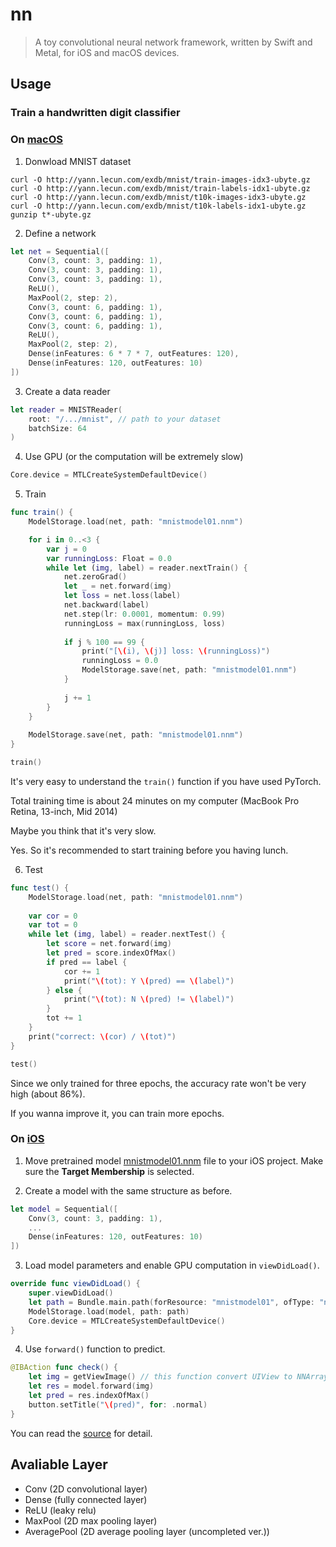 # nn
> A toy convolutional neural network framework, written by Swift and Metal, for iOS and macOS devices.

## Usage

### Train a handwritten digit classifier

### On [macOS](https://github.com/LiulietLee/nn/tree/master/Example/mnist-mac)

1. Donwload MNIST dataset
```
curl -O http://yann.lecun.com/exdb/mnist/train-images-idx3-ubyte.gz
curl -O http://yann.lecun.com/exdb/mnist/train-labels-idx1-ubyte.gz
curl -O http://yann.lecun.com/exdb/mnist/t10k-images-idx3-ubyte.gz
curl -O http://yann.lecun.com/exdb/mnist/t10k-labels-idx1-ubyte.gz
gunzip t*-ubyte.gz
```

2. Define a network
```swift
let net = Sequential([
    Conv(3, count: 3, padding: 1),
    Conv(3, count: 3, padding: 1),
    Conv(3, count: 3, padding: 1),
    ReLU(),
    MaxPool(2, step: 2),
    Conv(3, count: 6, padding: 1),
    Conv(3, count: 6, padding: 1),
    Conv(3, count: 6, padding: 1),
    ReLU(),
    MaxPool(2, step: 2),
    Dense(inFeatures: 6 * 7 * 7, outFeatures: 120),
    Dense(inFeatures: 120, outFeatures: 10)
])
```

3. Create a data reader
```swift
let reader = MNISTReader(
    root: "/.../mnist", // path to your dataset
    batchSize: 64
)
```

4. Use GPU (or the computation will be extremely slow)
```swift
Core.device = MTLCreateSystemDefaultDevice()
```

5. Train
```swift
func train() {
    ModelStorage.load(net, path: "mnistmodel01.nnm")

    for i in 0..<3 {
        var j = 0
        var runningLoss: Float = 0.0
        while let (img, label) = reader.nextTrain() {
            net.zeroGrad()
            let _ = net.forward(img)
            let loss = net.loss(label)
            net.backward(label)
            net.step(lr: 0.0001, momentum: 0.99)
            runningLoss = max(runningLoss, loss)
            
            if j % 100 == 99 {
                print("[\(i), \(j)] loss: \(runningLoss)")
                runningLoss = 0.0
                ModelStorage.save(net, path: "mnistmodel01.nnm")
            }
            
            j += 1
        }
    }
    
    ModelStorage.save(net, path: "mnistmodel01.nnm")
}

train()
```
It's very easy to understand the `train()` function if you have used PyTorch.

Total training time is about 24 minutes on my computer (MacBook Pro Retina, 13-inch, Mid 2014)

Maybe you think that it's very slow.

Yes. So it's recommended to start training before you having lunch.

6. Test
```swift
func test() {
    ModelStorage.load(net, path: "mnistmodel01.nnm")
    
    var cor = 0
    var tot = 0
    while let (img, label) = reader.nextTest() {
        let score = net.forward(img)
        let pred = score.indexOfMax()
        if pred == label {
            cor += 1
            print("\(tot): Y \(pred) == \(label)")
        } else {
            print("\(tot): N \(pred) != \(label)")
        }
        tot += 1
    }
    print("correct: \(cor) / \(tot)")
}

test()
```
Since we only trained for three epochs, the accuracy rate won't be very high (about 86%).

If you wanna improve it, you can train more epochs.

### On [iOS](https://github.com/LiulietLee/nn/tree/master/Example/mnist-ios)

1. Move pretrained model [mnistmodel01.nnm](https://github.com/LiulietLee/nn/blob/master/Example/mnist-ios/mnist-ios/mnistmodel01.nnm) file to your iOS project. Make sure the **Target Membership** is selected.

2. Create a model with the same structure as before.
```swift
let model = Sequential([
    Conv(3, count: 3, padding: 1),
    ...
    Dense(inFeatures: 120, outFeatures: 10)
])
```

3. Load model parameters and enable GPU computation in `viewDidLoad()`.
```swift
override func viewDidLoad() {
    super.viewDidLoad()
    let path = Bundle.main.path(forResource: "mnistmodel01", ofType: "nnm")!
    ModelStorage.load(model, path: path)
    Core.device = MTLCreateSystemDefaultDevice()
}
```

4. Use `forward()` function to predict.
```swift
@IBAction func check() {
    let img = getViewImage() // this function convert UIView to NNArray
    let res = model.forward(img)
    let pred = res.indexOfMax()
    button.setTitle("\(pred)", for: .normal)
}
```
You can read the [source](https://github.com/LiulietLee/nn/blob/master/Example/mnist-ios/mnist-ios/ViewController.swift) for detail.

## Avaliable Layer
- Conv (2D convolutional layer)
- Dense (fully connected layer)
- ReLU (leaky relu)
- MaxPool (2D max pooling layer)
- AveragePool (2D average pooling layer (uncompleted ver.))
